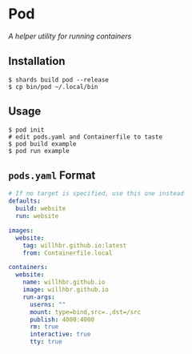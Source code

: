 # Pod

_A helper utility for running containers_

## Installation

```shell
$ shards build pod --release
$ cp bin/pod ~/.local/bin
```

## Usage

```shell
$ pod init
# edit pods.yaml and Containerfile to taste
$ pod build example
$ pod run example
```

## `pods.yaml` Format

```yaml
# If no target is specified, use this one instead
defaults:
  build: website
  run: website

images:
  website:
    tag: willhbr.github.io:latest
    from: Containerfile.local

containers:
  website:
    name: willhbr.github.io
    image: willhbr.github.io
    run-args:
      userns: ""
      mount: type=bind,src=.,dst=/src
      publish: 4000:4000
      rm: true
      interactive: true
      tty: true
```
